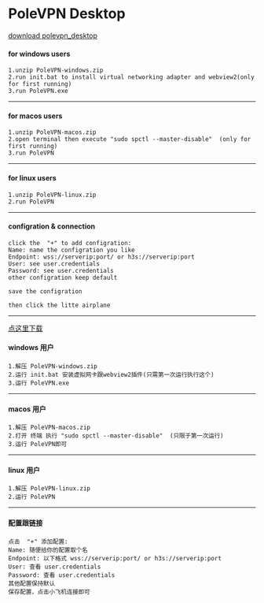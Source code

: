 # PoleVPN Desktop 

[download polevpn_desktop](https://www.polevpn.com/index.html#download)

#### for windows users
```
1.unzip PoleVPN-windows.zip
2.run init.bat to install virtual networking adapter and webview2(only for first running)
3.run PoleVPN.exe
```
--------------------------------------------------------------------------------------
#### for macos users
```
1.unzip PoleVPN-macos.zip
2.open terminal then execute "sudo spctl --master-disable"  (only for first running)
3.run PoleVPN
```
-----------------------------------------------------------------------------------------

#### for linux users

```
1.unzip PoleVPN-linux.zip
2.run PoleVPN
```
-------------------------------------------------------------------------------------
#### configration & connection
```
click the  "+" to add configration:
Name: name the configration you like
Endpoint: wss://serverip:port/ or h3s://serverip:port
User: see user.credentials
Password: see user.credentials
other configration keep default

save the configration

then click the litte airplane
```
-------------------------------------------------------------------------------------------

[点这里下载](https://www.polevpn.com/index-zh.html#download)


#### windows 用户
```
1.解压 PoleVPN-windows.zip
2.运行 init.bat 安装虚拟网卡跟webview2插件(只需第一次运行执行这个)
3.运行 PoleVPN.exe
```
-----------------------------------------------------------------------------------------
#### macos 用户
```
1.解压 PoleVPN-macos.zip
2.打开 终端 执行 "sudo spctl --master-disable"  (只限于第一次运行)
3.运行 PoleVPN即可
```
----------------------------------------------------------------------------------------------
#### linux 用户
```
1.解压 PoleVPN-linux.zip
2.运行 PoleVPN
```
---------------------------------------------------------------------------------------------
#### 配置跟链接
```
点击  "+" 添加配置:
Name: 随便给你的配置取个名
Endpoint: 以下格式 wss://serverip:port/ or h3s://serverip:port
User: 查看 user.credentials
Password: 查看 user.credentials
其他配置保持默认
保存配置，点击小飞机连接即可
```



